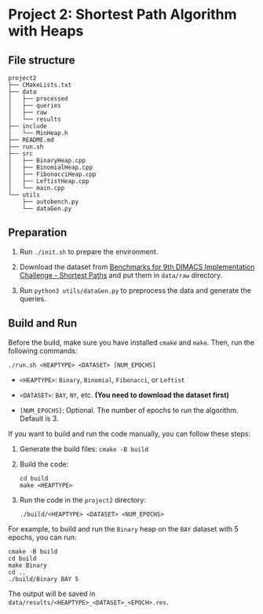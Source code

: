 # Project 2: Shortest Path Algorithm with Heaps

## File structure

```
project2
├── CMakeLists.txt
├── data
│   ├── processed
│   ├── queries
│   ├── raw
│   └── results
├── include
│   └── MinHeap.h
├── README.md
├── run.sh
├── src
│   ├── BinaryHeap.cpp
│   ├── BinomialHeap.cpp
│   ├── FibonacciHeap.cpp
│   ├── LeftistHeap.cpp
│   └── main.cpp
└── utils
    ├── autobench.py
    └── dataGen.py
```

## Preparation

1. Run `./init.sh` to prepare the environment.

2. Download the dataset from [Benchmarks for 9th DIMACS Implementation Challenge - Shortest Paths](http://www.dis.uniroma1.it/challenge9/download.shtml) and put them in `data/raw` directory.

3. Run `python3 utils/dataGen.py` to preprocess the data and generate the queries.

## Build and Run

Before the build, make sure you have installed `cmake` and `make`. Then, run the following commands:

```
./run.sh <HEAPTYPE> <DATASET> [NUM_EPOCHS]
```

- `<HEAPTYPE>`: `Binary`, `Binomial`, `Fibonacci`, or `Leftist`

- `<DATASET>`: `BAY`, `NY`, etc. **(You need to download the dataset first)**

- `[NUM_EPOCHS]`: Optional. The number of epochs to run the algorithm. Default is 3.

If you want to build and run the code manually, you can follow these steps:

1. Generate the build files: `cmake -B build`

2. Build the code:

    ```
    cd build
    make <HEAPTYPE>
    ```

3. Run the code in the `project2` directory:

    ```
    ./build/<HEAPTYPE> <DATASET> <NUM_EPOCHS>
    ```

For example, to build and run the `Binary` heap on the `BAY` dataset with 5 epochs, you can run:

```
cmake -B build
cd build
make Binary
cd ..
./build/Binary BAY 5
```

The output will be saved in `data/results/<HEAPTYPE>_<DATASET>_<EPOCH>.res`.
